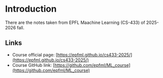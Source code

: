 # Introduction

There are the notes taken from EPFL Maachine Learning (CS-433) of 2025-2026 fall.

## Links

- Course official page: [https://epfml.github.io/cs433-2025/](https://epfml.github.io/cs433-2025/)
- Course GitHub link: [https://github.com/epfml/ML_course](https://github.com/epfml/ML_course)